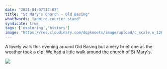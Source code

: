 ```yaml
---
date: "2021-04-07T17:07"
title: "St Mary's Church - Old Basing"
what3words: "admire.courier.stand"
syndicate: true
tags: ['exploring','history']
image: "https://res.cloudinary.com/dqpknoetx/image/upload/c_scale,w_1200/v1617745477/churches/hampshire/Old%20Basing/_DSC9064.jpg"
---
```


A lovely walk this evening around Old Basing but a very brief one as the weather took a dip. We had a little walk around the church of St Mary's. 

![](https://res.cloudinary.com/dqpknoetx/image/upload/c_scale,w_1200/v1617745477/churches/hampshire/Old%20Basing/_DSC9064.jpg)